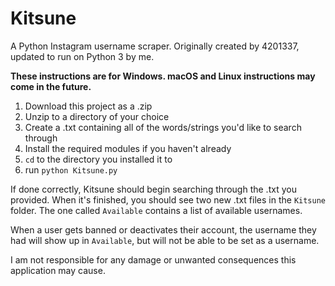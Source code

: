 # Kitsune

A Python Instagram username scraper. Originally created by 4201337, updated to run on Python 3 by me.


**These instructions are for Windows. macOS and Linux instructions may come in the future.**

1. Download this project as a .zip
2. Unzip to a directory of your choice
3. Create a .txt containing all of the words/strings you'd like to search through
4. Install the required modules if you haven't already
5. `cd` to the directory you installed it to
6. run `python Kitsune.py`

If done correctly, Kitsune should begin searching through the .txt you provided. When it's finished, you should see two new .txt files in the `Kitsune` folder. The one called `Available` contains a list of available usernames.

When a user gets banned or deactivates their account, the username they had will show up in `Available`, but will not be able to be set as a username.

I am not responsible for any damage or unwanted consequences this application may cause. 
